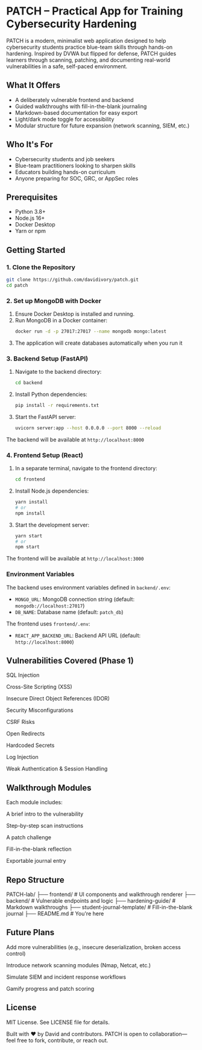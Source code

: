 # PATCH – Practical App for Training Cybersecurity Hardening

PATCH is a modern, minimalist web application designed to help cybersecurity students practice blue-team skills through hands-on hardening. Inspired by DVWA but flipped for defense, PATCH guides learners through scanning, patching, and documenting real-world vulnerabilities in a safe, self-paced environment.

## What It Offers

- A deliberately vulnerable frontend and backend
- Guided walkthroughs with fill-in-the-blank journaling
- Markdown-based documentation for easy export
- Light/dark mode toggle for accessibility
- Modular structure for future expansion (network scanning, SIEM, etc.)

## Who It's For

- Cybersecurity students and job seekers
- Blue-team practitioners looking to sharpen skills
- Educators building hands-on curriculum
- Anyone preparing for SOC, GRC, or AppSec roles

## Prerequisites

- Python 3.8+
- Node.js 16+
- Docker Desktop
- Yarn or npm

## Getting Started

### 1. Clone the Repository
```bash
git clone https://github.com/davidivory/patch.git
cd patch
```

### 2. Set up MongoDB with Docker

1. Ensure Docker Desktop is installed and running.
2. Run MongoDB in a Docker container:
   ```bash
   docker run -d -p 27017:27017 --name mongodb mongo:latest
   ```
3. The application will create databases automatically when you run it

### 3. Backend Setup (FastAPI)

1. Navigate to the backend directory:
   ```bash
   cd backend
   ```

2. Install Python dependencies:
   ```bash
   pip install -r requirements.txt
   ```

3. Start the FastAPI server:
   ```bash
   uvicorn server:app --host 0.0.0.0 --port 8000 --reload
   ```

The backend will be available at `http://localhost:8000`

### 4. Frontend Setup (React)

1. In a separate terminal, navigate to the frontend directory:
   ```bash
   cd frontend
   ```

2. Install Node.js dependencies:
   ```bash
   yarn install
   # or
   npm install
   ```

3. Start the development server:
   ```bash
   yarn start
   # or
   npm start
   ```

The frontend will be available at `http://localhost:3000`

### Environment Variables

The backend uses environment variables defined in `backend/.env`:
- `MONGO_URL`: MongoDB connection string (default: `mongodb://localhost:27017`)
- `DB_NAME`: Database name (default: `patch_db`)

The frontend uses `frontend/.env`:
- `REACT_APP_BACKEND_URL`: Backend API URL (default: `http://localhost:8000`)


## Vulnerabilities Covered (Phase 1)
SQL Injection

Cross-Site Scripting (XSS)

Insecure Direct Object References (IDOR)

Security Misconfigurations

CSRF Risks

Open Redirects

Hardcoded Secrets

Log Injection

Weak Authentication & Session Handling

## Walkthrough Modules
Each module includes:

A brief intro to the vulnerability

Step-by-step scan instructions

A patch challenge

Fill-in-the-blank reflection

Exportable journal entry

## Repo Structure
PATCH-lab/
├── frontend/              # UI components and walkthrough renderer
├── backend/               # Vulnerable endpoints and logic
├── hardening-guide/       # Markdown walkthroughs
├── student-journal-template/ # Fill-in-the-blank journal
├── README.md              # You're here

## Future Plans
Add more vulnerabilities (e.g., insecure deserialization, broken access control)

Introduce network scanning modules (Nmap, Netcat, etc.)

Simulate SIEM and incident response workflows

Gamify progress and patch scoring

## License
MIT License. See LICENSE file for details.

Built with ❤️ by David and contributors. PATCH is open to collaboration—feel free to fork, contribute, or reach out.
